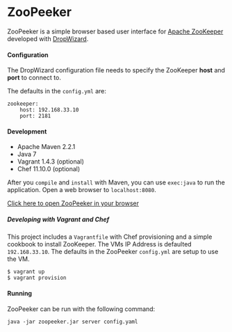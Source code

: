 ZooPeeker
=========

ZooPeeker is a simple browser based user interface for [Apache ZooKeeper](http://zookeeper.apache.org/) developed with [DropWizard](http://dropwizard.codahale.com/ "DropWizard").

#### Configuration
The DropWizard configuration file needs to specify the ZooKeeper **host** and **port** to connect to.

The defaults in the `config.yml` are:

    zookeeper:
		host: 192.168.33.10
    	port: 2181


#### Development

* Apache Maven 2.2.1
* Java 7
* Vagrant 1.4.3 (optional)
* Chef 11.10.0 (optional)

After you `compile` and `install` with Maven, you can use `exec:java` to run the application.  Open a web browser to `localhost:8080`.

[Click here to open ZooPeeker in your browser](http://localhost:8080 "ZooPeeker")

##### Developing with Vagrant and Chef
This project includes a `Vagrantfile` with Chef provisioning and a simple cookbook to install ZooKeeper.  The VMs IP Address is defaulted `192.168.33.10`.  The defaults in the ZooPeeker `config.yml` are setup to use the VM.

	$ vagrant up
	$ vagrant provision


#### Running
ZooPeeker can be run with the following command:

    java -jar zoopeeker.jar server config.yaml